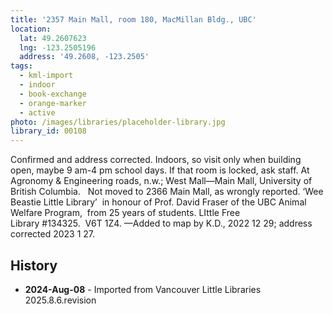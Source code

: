 ```yaml
---
title: '2357 Main Mall, room 180, MacMillan Bldg., UBC'
location:
  lat: 49.2607623
  lng: -123.2505196
  address: '49.2608, -123.2505'
tags:
  - kml-import
  - indoor
  - book-exchange
  - orange-marker
  - active
photo: /images/libraries/placeholder-library.jpg
library_id: 00108
---
```

Confirmed and address corrected. 
Indoors, so visit only when building open, 
maybe 9 am-4 pm school days.
If that room is locked, ask staff.
At Agronomy & Engineering roads, n.w.;
West Mall—Main Mall, 
University of British Columbia.  
Not moved to 2366 Main Mall, as wrongly reported.
 ‘Wee Beastie Little Library’ 
in honour of Prof. David Fraser of 
the UBC Animal Welfare Program,  
from 25 years of students. 
LIttle Free Library #134325.  V6T 1Z4.
—Added to map by K.D., 2022 12 29; 
address corrected 2023 1 27.

## History
- **2024-Aug-08** - Imported from Vancouver Little Libraries 2025.8.6.revision
